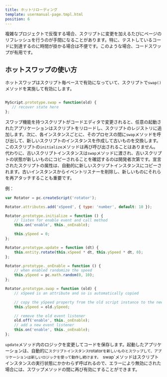 ```yaml
---
title: ホットリローディング
template: usermanual-page.tmpl.html
position: 6
---
```


複雑なプロジェクトで反復する場合、スクリプトに変更を加えるたびにページのリフレッシュを行うのが手間になることがあります。特に、テストしているコードに到達するのに時間が掛かる場合は不便です。このような場合、コードスワップが有用です。

## ホットスワップの使い方

ホットスワップはスクリプト毎ベースで有効になっていて、スクリプトで`swap()`メソッドを実施して有効にします。

```javascript

MyScript.prototype.swap = function(old) {
   // recover state here
};
```

スワップ機能を持つスクリプトがコードエディタで変更されると、任意の起動されたアプリケーションはスクリプトをリロードし、スクリプトのレジストリに追加します。次に、各インスタンスごとに、そのプロセスの間に`swap`メソッドを呼び出して、新しいスクリプトのインスタンスを作成して古いものを交換します。このスクリプトの`initialize`メソッドは再び呼び出されることはありません。代わりに、古いスクリプトインスタンスは`swap`メソッドに渡され、古いスクリプトの状態が新しいものにコピーされることを確認するのは開発者次第です。宣言されたスクリプトの属性は、自動的に新しいスクリプトインスタンスにコピーされます。古いインスタンスからイベントリスナーを削除し、新しいものにそれらを再アタッチすることも重要です。

例：

```javascript
var Rotator = pc.createScript('rotator');

Rotator.attributes.add('xSpeed', { type: 'number', default: 10 });

Rotator.prototype.initialize = function () {
    // listen for enable event and call method
    this.on('enable', this._onEnable);

    this.ySpeed = 0;
};

Rotator.prototype.update = function (dt) {
    this.entity.rotate(this.xSpeed * dt, this.ySpeed * dt, 0);
};

Rotator.prototype._onEnable = function () {
    // when enabled randomize the speed
    this.ySpeed = pc.math.random(0, 10);
};

Rotator.prototype.swap = function (old) {
    // xSpeed is an attribute and so is automatically copied

    // copy the ySpeed property from the old script instance to the new one
    this.ySpeed = old.ySpeed;

    // remove the old event listener
    old.off('enable', this._onEnable);
    // add a new event listener
    this.on('enable', this._onEnable);
};
```

`update`メソッド内のロジックを変更してコードを保存します。起動したアプリケーションは、自動的に`スクリプトインスタンス`rotator`を新しいものとスワップして、アプリケーションは新しいロジックを使って動作し続けます。
`swap`メソッドはスクリプトインスタンスの実行状態にかかわらず呼ばれるので、エラーにより無効にされた場合には、スワップメソッドの間に再び有効にすることができます。

